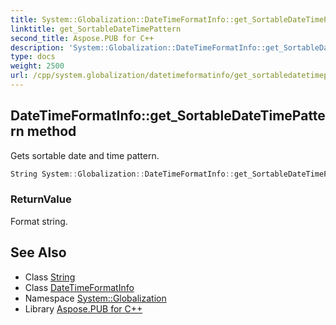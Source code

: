 ```yaml
---
title: System::Globalization::DateTimeFormatInfo::get_SortableDateTimePattern method
linktitle: get_SortableDateTimePattern
second_title: Aspose.PUB for C++
description: 'System::Globalization::DateTimeFormatInfo::get_SortableDateTimePattern method. Gets sortable date and time pattern in C++.'
type: docs
weight: 2500
url: /cpp/system.globalization/datetimeformatinfo/get_sortabledatetimepattern/
---
```

## DateTimeFormatInfo::get_SortableDateTimePattern method


Gets sortable date and time pattern.

```cpp
String System::Globalization::DateTimeFormatInfo::get_SortableDateTimePattern() const
```


### ReturnValue

Format string.

## See Also

* Class [String](../../../system/string/)
* Class [DateTimeFormatInfo](../)
* Namespace [System::Globalization](../../)
* Library [Aspose.PUB for C++](../../../)
